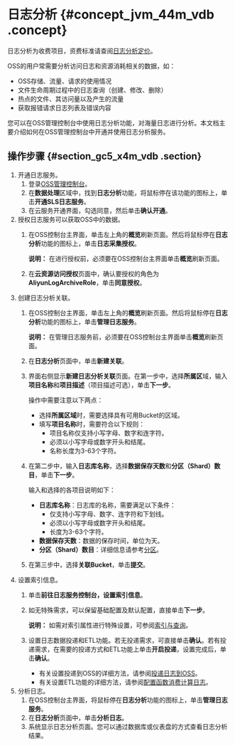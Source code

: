 # 日志分析 {#concept_jvm_44m_vdb .concept}

日志分析为收费项目，资费标准请查阅[日志分析定价](https://www.alibabacloud.com/product/log-service/pricing)。

OSS的用户常需要分析访问日志和资源消耗相关的数据，如：

-   OSS存储、流量、请求的使用情况
-   文件生命周期过程中的日志查询（创建、修改、删除）
-   热点的文件、其访问量以及产生的流量
-   获取报错请求日志列表及错误内容

您可以在OSS管理控制台中使用日志分析功能，对海量日志进行分析。本文档主要介绍如何在OSS管理控制台中开通并使用日志分析服务。

## 操作步骤 {#section_gc5_x4m_vdb .section}

1.  开通日志服务。
    1.  登录[OSS管理控制台](https://oss.console.aliyun.com/overview)。
    2.  在**数据处理**区域中，找到**日志分析**功能，将鼠标停在该功能的图标上，单击**开通SLS日志服务**。
    3.  在云服务开通界面，勾选同意，然后单击**确认开通**。
2.  授权日志服务可以获取OSS中的数据。
    1.  在OSS控制台主界面，单击左上角的**概览**刷新页面。然后将鼠标停在**日志分析**功能的图标上，单击**日志采集授权**。

        **说明：** 在进行授权前，必须要在OSS控制台主界面单击**概览**刷新页面。

    2.  在**云资源访问授权**页面中，确认要授权的角色为**AliyunLogArchiveRole**，单击**同意授权**。
3.  创建日志分析关联。
    1.  在OSS控制台主界面，单击左上角的**概览**刷新页面。然后将鼠标停在**日志分析**功能的图标上，单击**管理日志服务**。

        **说明：** 在管理日志服务前，必须要在OSS控制台主界面单击**概览**刷新页面。

    2.  在**日志分析**页面中，单击**新建关联**。
    3.  界面右侧显示**新建日志分析关联**页面。在第一步中，选择**所属区**域，输入**项目名称**和**项目描述**（项目描述可选），单击**下一步**。

        操作中需要注意以下两点：

        -   选择**所属区域**时，需要选择具有可用Bucket的区域。
        -   填写**项目名称**时，需要符合以下规则：
            -   项目名称仅支持小写字母、数字和连字符。
            -   必须以小写字母或数字开头和结尾。
            -   名称长度为3-63个字符。
    4.  在第二步中，输入**日志库名称**，选择**数据保存天数**和**分区（Shard）数目**，单击**下一步**。

        输入和选择的各项目说明如下：

        -   **日志库名称**：日志库的名称，需要满足以下条件：
            -   仅支持小写字母、数字、连字符和下划线。
            -   必须以小写字母或数字开头和结尾。
            -   长度为3-63个字符。
        -   **数据保存天数**：数据的保存时间，单位为天。
        -   **分区（Shard）数目**：详细信息请参考[分区](https://www.alibabacloud.com/help/zh/doc-detail/28976.htm)。
    5.  在第三步中，选择**关联Bucket**，单击**提交**。
4.  设置索引信息。
    1.  单击**前往日志服务控制台，设置索引信息**。
    2.  如无特殊需求，可以保留基础配置及默认配置，直接单击**下一步**。

        **说明：** 如需对索引属性进行特殊设置，可参阅[索引与查询](https://www.alibabacloud.com/help/zh/doc-detail/43772.htm)。

    3.  设置日志数据投递和ETL功能。若无投递需求，可直接单击**确认**。若有投递需求，在需要的投递方式和ETL功能上单击**开启投递**，设置完成后，单击**确认**。
        -   有关设置投递到OSS的详细方法，请参阅[投递日志到OSS](https://www.alibabacloud.com/help/zh/doc-detail/29002.htm)。
        -   有关设置ETL功能的详细方法，请参阅[配置函数消费计算日志](https://www.alibabacloud.com/help/zh/doc-detail/60291.htm)。
5.  分析日志。
    1.  在OSS控制台主界面，将鼠标停在**日志分析**功能的图标上，单击**管理日志服务**。
    2.  在**日志分析**页面中，单击**分析日志**。
    3.  系统显示日志分析页面。您可以通过数据库或仪表盘的方式查看日志分析结果。

